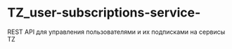 # TZ_user-subscriptions-service-
REST API для управления пользователями и их подписками на сервисы TZ
